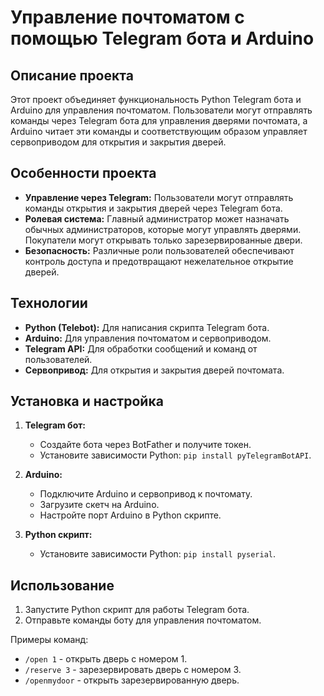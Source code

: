 # Управление почтоматом с помощью Telegram бота и Arduino

## Описание проекта

Этот проект объединяет функциональность Python Telegram бота и Arduino для управления почтоматом. Пользователи могут отправлять команды через Telegram бота для управления дверями почтомата, а Arduino читает эти команды и соответствующим образом управляет сервоприводом для открытия и закрытия дверей.

## Особенности проекта

- **Управление через Telegram:** Пользователи могут отправлять команды открытия и закрытия дверей через Telegram бота.
- **Ролевая система:** Главный администратор может назначать обычных администраторов, которые могут управлять дверями. Покупатели могут открывать только зарезервированные двери.
- **Безопасность:** Различные роли пользователей обеспечивают контроль доступа и предотвращают нежелательное открытие дверей.

## Технологии

- **Python (Telebot):** Для написания скрипта Telegram бота.
- **Arduino:** Для управления почтоматом и сервоприводом.
- **Telegram API:** Для обработки сообщений и команд от пользователей.
- **Сервопривод:** Для открытия и закрытия дверей почтомата.

## Установка и настройка

1. **Telegram бот:**
   - Создайте бота через BotFather и получите токен.
   - Установите зависимости Python: `pip install pyTelegramBotAPI`.

2. **Arduino:**
   - Подключите Arduino и сервопривод к почтомату.
   - Загрузите скетч на Arduino.
   - Настройте порт Arduino в Python скрипте.

3. **Python скрипт:**
   - Установите зависимости Python: `pip install pyserial`.

## Использование

1. Запустите Python скрипт для работы Telegram бота.
2. Отправьте команды боту для управления почтоматом.

Примеры команд:
- `/open 1` - открыть дверь с номером 1.
- `/reserve 3` - зарезервировать дверь с номером 3.
- `/openmydoor` - открыть зарезервированную дверь.
